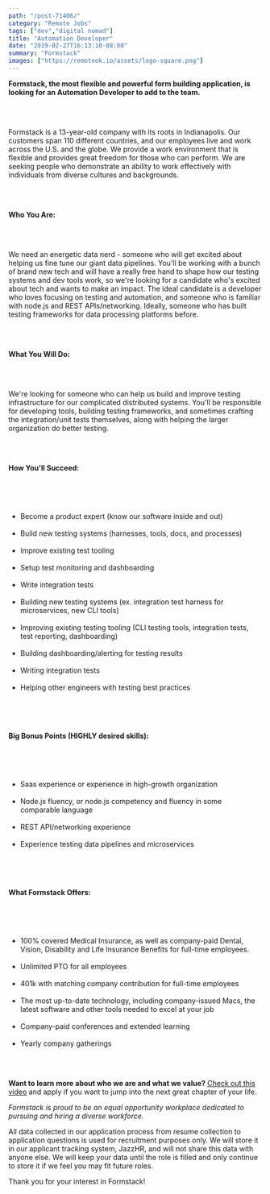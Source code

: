 ```yaml
---
path: "/post-71406/"
category: "Remote Jobs"
tags: ["dev","digital nomad"]
title: "Automation Developer"
date: "2019-02-27T16:13:10-08:00"
summary: "Formstack"
images: ["https://remoteok.io/assets/logo-square.png"]
---
```


<p><span><strong>Formstack, the most flexible and powerful form building application, is looking for an Automation Developer to add to the team.</strong></span></p><br /><br /><p>Formstack is a 13-year-old company with its roots in Indianapolis. Our customers span 110 different countries, and our employees live and work across the U.S. and the globe. We provide a work environment that is flexible and provides great freedom for those who can perform. We are seeking people who demonstrate an ability to work effectively with individuals from diverse cultures and backgrounds.</p><br /><br /><p><strong>Who You Are:</strong></p><br /><br /><p>We need an energetic data nerd - someone who will get excited about helping us fine tune our giant data pipelines. You'll be working with a bunch of brand new tech and will have a really free hand to shape how our testing systems and dev tools work, so we're looking for a candidate who's excited about tech and wants to make an impact. The ideal candidate is a developer who loves focusing on testing and automation, and someone who is familiar with node.js and REST APIs/networking. Ideally, someone who has built testing frameworks for data processing platforms before.</p><br /><br /><p><strong>What You Will Do:</strong></p><br /><br /><p>We're looking for someone who can help us build and improve testing infrastructure for our complicated distributed systems. You'll be responsible for developing tools, building testing frameworks, and sometimes crafting the integration/unit tests themselves, along with helping the larger organization do better testing.&nbsp;</p><br /><br /><p><strong>How You'll Succeed:</strong></p><br /><br /><ul><br /><li>Become a product expert (know our software inside and out)</li><br /><li>Build new testing systems (harnesses, tools, docs, and processes)</li><br /><li>Improve existing test tooling</li><br /><li>Setup test monitoring and dashboarding</li><br /><li>Write integration tests</li><br /><li>Building new testing systems (ex. integration test harness for microservices, new CLI tools)</li><br /><li>Improving existing testing tooling (CLI testing tools, integration tests, test reporting, dashboarding)</li><br /><li>Building dashboarding/alerting for testing results</li><br /><li>Writing integration tests</li><br /><li>Helping other engineers with testing best practices</li><br /></ul><br /><br /><p><strong>Big Bonus Points (HIGHLY desired skills):&nbsp;</strong></p><br /><br /><ul><br /><li>Saas experience or experience in high-growth organization</li><br /><li>Node.js fluency, or node.js competency and fluency in some comparable language</li><br /><li>REST API/networking experience</li><br /><li>Experience testing data pipelines and microservices</li><br /></ul><br /><br /><p><strong>What Formstack Offers:</strong></p><br /><br /><ul><br /><li>100% covered Medical Insurance, as well as company-paid Dental, Vision, Disability and Life Insurance Benefits for full-time employees.</li><br /><li>Unlimited PTO for all employees</li><br /><li>401k with matching company contribution for full-time employees</li><br /><li>The most up-to-date technology, including company-issued Macs, the latest software and other tools needed to excel at your job</li><br /><li>Company-paid conferences and extended learning</li><br /><li>Yearly company gatherings</li><br /></ul><br /><p><strong>Want to learn more about who we are and what we value?</strong> <a href="https://vimeo.com/vinnieman/review/232384627/7ab72f17ea" rel="nofollow">Check out this video</a> and apply if you want to jump into the next great chapter of your life.</p><p><em>Formstack is proud to be an equal opportunity workplace dedicated to pursuing and hiring a diverse workforce.</em></p><p>All data collected in our application process from resume collection to application questions is used for recruitment purposes only. We will store it in our applicant tracking system, JazzHR, and will not share this data with anyone else. We will keep your data until the role is filled and only continue to store it if we feel you may fit future roles.</p><p>Thank you for your interest in Formstack!</p>

